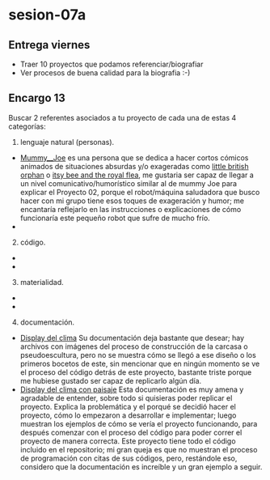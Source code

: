 # sesion-07a

## Entrega viernes 

- Traer 10 proyectos que podamos referenciar/biografiar
- Ver procesos de buena calidad para la biografia :-)

## Encargo 13 

Buscar 2 referentes asociados a tu proyecto de cada una de estas 4 categorías:

1. lenguaje natural (personas).
  - [Mummy__Joe](https://www.instagram.com/mummy__joe) es una persona que se dedica a hacer cortos cómicos animados de situaciones absurdas y/o exageradas como [little british orphan](https://youtu.be/bHcpj796wSI?si=zcw-b4K16zuiSJWW) o [itsy bee and the royal flea](https://youtu.be/wP6Zsy2J-5o?si=XGTINr9o-K_C2GFl), me gustaria ser capaz de llegar a un nivel comunicativo/humorístico similar al de mummy Joe para explicar el Proyecto 02, porque el robot/máquina saludadora que busco hacer con mi grupo tiene esos toques de exageración y humor; me encantaría reflejarlo en las instrucciones o explicaciones de cómo funcionaría este pequeño robot que sufre de mucho frío.
  -   
2. código.
  - 
  - 
3. materialidad.
  - 
  - 
4. documentación.
  - [Display del clima](https://hackaday.io/project/202079-photon-2-lander) Su documentación deja bastante que desear; hay archivos con imágenes del proceso de construcción de la carcasa o pseudoescultura, pero no se muestra cómo se llegó a ese diseño o los primeros bocetos de este, sin mencionar que en ningún momento se ve el proceso del código detrás de este proyecto, bastante triste porque me hubiese gustado ser capaz de replicarlo algún día.
  - [Display del clima con paisaje](https://github.com/lds133/weather_landscape) Esta documentación es muy amena y agradable de entender, sobre todo si quisieras poder replicar el proyecto. Explica la problemática y el porqué se decidió hacer el proyecto, cómo lo empezaron a desarrollar e implementar; luego muestran los ejemplos de cómo se vería el proyecto funcionando, para después comenzar con el proceso del código para poder correr el proyecto de manera correcta. Este proyecto tiene todo el código incluido en el repositorio; mi gran queja es que no muestran el proceso de programación con citas de sus códigos, pero, restándole eso, considero que la documentación es increíble y un gran ejemplo a seguir.
